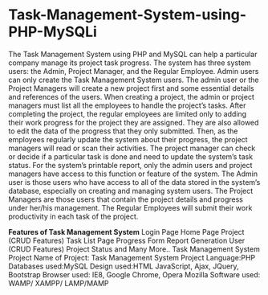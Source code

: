 # Task-Management-System-using-PHP-MySQLi
The Task Management System using PHP and MySQL can help a particular company manage its project task progress. The system has three system users: the Admin, Project Manager, and the Regular Employee.
Admin users can only create the Task Management System users. 
The admin user or the Project Managers will create a new project first and some essential details and references of the users. 
When creating a project, the admin or project managers must list all the employees to handle the project’s tasks. 
After completing the project, the regular employees are limited only to adding their work progress for the project they are assigned. 
They are also allowed to edit the data of the progress that they only submitted. 
Then, as the employees regularly update the system about their progress, the project managers will read or scan their activities. 
The project manager can check or decide if a particular task is done and need to update the system’s task status. 
For the system’s printable report, only the admin users and project managers have access to this function or feature of the system. 
The Admin user is those users who have access to all of the data stored in the system’s database, especially on creating and managing system users.
The Project Managers are those users that contain the project details and progress under her/his management. 
The Regular Employees will submit their work productivity in each task of the project.

**Features of Task Management System**
Login Page
Home Page
Project (CRUD Features)
Task List Page
Progress Form
Report Generation
User (CRUD Features)
Project Status
and Many More..
Task Management System Project
Name of Project: Task Management System Project
Language:PHP
Databases used:MySQL
Design used:HTML JavaScript, Ajax, JQuery, Bootstrap
Browser used: IE8, Google Chrome, Opera Mozilla
Software used:  WAMP/ XAMPP/ LAMP/MAMP
